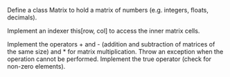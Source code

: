 Define a class Matrix<T> to hold a matrix of numbers (e.g. integers, floats, decimals). 

Implement an indexer this[row, col] to access the inner matrix cells.

Implement the operators + and - (addition and subtraction of matrices of the same size) and * for matrix multiplication. Throw an exception when the operation cannot be performed. Implement the true operator (check for non-zero elements).
